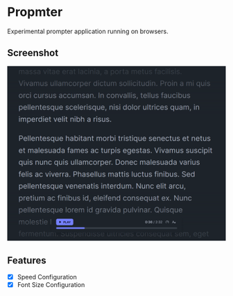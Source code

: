 # Propmter

Experimental prompter application running on browsers.

## Screenshot
![screenshot](docs/screenshot.png)

## Features
- [x] Speed Configuration
- [x] Font Size Configuration
